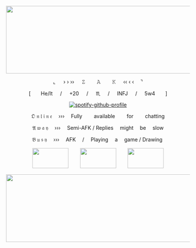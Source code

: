 
<p align="center"><img height="185" width="579" src="https://i.postimg.cc/yYsXQFGV/aaegzzrhzrhgegrzgh.png"/></p>
<p align="center">⌞   › › ››    𝚉     𝙰     𝙺     ‹‹ ‹ ‹  ⌝</p>

<p align="center">[  He/It    /    +20    /    ♏︎    /    INFJ    /   5w4  ]</p>

<p align="center">
  <a href="https://github.com/kittinan/spotify-github-profile">
    <img src="https://spotify-github-profile.kittinanx.com/api/view?uid=21sjb5sr5qmwew2d3uq4ijepa&cover_image=true&theme=novatorem&show_offline=false&background_color=121212&interchange=false&bar_color=7d434a&bar_color_cover=false" alt="spotify-github-profile">
  </a>
</p>

<p align="center"> 𝔒   𝔫   𝔩   𝔦   𝔫   𝔢   ›››  Fully   available   for   chatting</p>

<p align="center"> 𝔄   𝔴   𝔞   𝔶   ›››  Semi-AFK  /  Replies  might  be  slow</p>

<p align="center"> 𝔅   𝔲   𝔰   𝔶   ›››  AFK   /   Playing  a  game  /  Drawing 

<p align="center"><img height="55" width="99" src="https://i.postimg.cc/D4gfhz8W/MAD-GOD.png"/>    <img height="55" width="99" src="https://i.postimg.cc/pyYKrYjj/BLOODBNRE.png"/>    <img height="55" width="99" src="https://i.postimg.cc/BtGxJwjs/OUTLAST.png"/></p> 
  
<p align="center"><img height="185" width="579" src="https://i.postimg.cc/sX4dk9wy/4584.png"/></p> 






